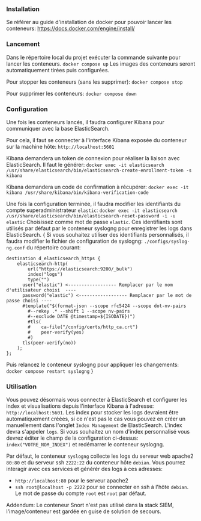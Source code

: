 ### Installation
Se référer au guide d'installation de docker pour pouvoir lancer les conteneurs: https://docs.docker.com/engine/install/

### Lancement
Dans le répertoire local du projet exécuter la commande suivante pour lancer les conteneurs.
`docker compose up`
Les images des conteneurs seront automatiquement tirées puis configurées.

Pour stopper les conteneurs (sans les supprimer):
`docker compose stop`

Pour supprimer les conteneurs:
`docker compose down`

### Configuration
Une fois les conteneurs lancés, il faudra configurer Kibana pour communiquer avec la base ElasticSearch.

Pour cela, il faut se connecter à l'interface Kibana exposée du conteneur sur la machine hôte:
`http://localhost:5601`

Kibana demandera un token de connexion pour réaliser la liaison avec ElasticSearch. Il faut le générer:
`docker exec -it elasticsearch /usr/share/elasticsearch/bin/elasticsearch-create-enrollment-token -s kibana` 

Kibana demandera un code de confirmation à récupérer:
`docker exec -it kibana /usr/share/kibana/bin/kibana-verification-code`

Une fois la configuration terminée, il faudra modifier les identifiants du compte superadministrateur `elastic`:
`docker exec -it elasticsearch /usr/share/elasticsearch/bin/elasticsearch-reset-password -i -u elastic`
Choisissez comme mot de passe `elastic`. Ces identifiants sont utilisés par défaut par le conteneur syslogng pour enregistrer les logs dans ElasticSearch.
{ 
  Si vous souhaitez utiliser des identifiants personnalisés, il faudra modifier le fichier de configuration de syslogng: `./configs/syslog-ng.conf` du répertoire courant:
  ```shell
  destination d_elasticsearch_https {
      elasticsearch-http(
          url("https://elasticsearch:9200/_bulk")
          index("logs")
          type("")
  		user("elastic") <------------------ Remplacer par le nom d'utilisateur choisi  ----
  		password("elastic") <------------------ Remplacer par le mot de passe choisi ----
  		#template("$(format-json --scope rfc5424 --scope dot-nv-pairs
          #--rekey .* --shift 1 --scope nv-pairs
          #--exclude DATE @timestamp=${ISODATE})")
          #tls(
          #    ca-file("/config/certs/http_ca.crt")
          #    peer-verify(yes)
          #)
  		tls(peer-verify(no))
      );
  };
  ```
  Puis relancez le conteneur syslogng pour appliquer les changements:
  `docker compose restart syslogng`
}

### Utilisation
Vous pouvez désormais vous connecter à ElasticSearch et configurer les index et visualisations depuis l'interface Kibana à l'adresse:  `http://localhost:5601`. 
Les index pour stocker les logs devraient être automatiquement créées, si ce n'est pas le cas vous pouvez en créer un manuellement dans l'onglet `Index Management` de ElasticSearch. L'index devra s'appeler `logs`.
Si vous souhaitez un nom d'index personnalisé vous devrez éditer le champ de la configuration ci-dessus: `index("VOTRE_NOM_INDEX")` et redémarrer le conteneur syslogng.

Par défaut, le conteneur `syslogng` collecte les logs du serveur web apache2 `80:80` et du serveur ssh `2222:22` du conteneur hôte `debian`. Vous pourrez interagir avec ces services et générér des logs à ces adresses:
- `http://localhost:80` pour le serveur apache2
- `ssh root@localhost -p 2222` pour se connecter en ssh à l'hôte `debian`. Le mot de passe du compte `root` est `root` par défaut.

Addendum: Le conteneur Snort n'est pas utilisé dans la stack SIEM, l'image/conteneur est gardée en guise de solution de secours.




